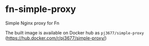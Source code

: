 # fn-simple-proxy

Simple Nginx proxy for Fn

The built image is available on Docker hub as `pj3677/simple-proxy` (https://hub.docker.com/r/pj3677/simple-proxy/)
